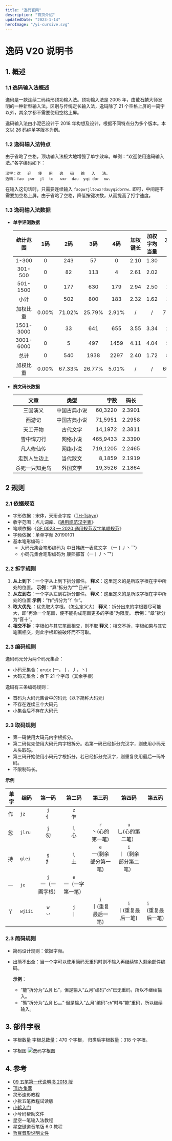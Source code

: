 ```yaml
---
title: "逸码官网"
description: "首页介绍"
updatedDate: "2023-1-14"
heroImage: "/yi-cursive.svg"
---
```

# 逸码 V20 说明书
## 1. 概述
### 1.1 逸码输入法概述
逸码是一款连续二码纯形顶功输入法。顶功输入法是 2005 年，由戴石麟大师发明的一种新型输入法。区别与传统定长输入法，逸码除了 21 个空格上屏的一简字以外，其余字都不需要使用空格上屏。

逸码输入法由小泥巴设计于 2018 年构想及设计，根据不同特点分为多个版本。本文以 26 码纯单字版本为例。

### 1.2 逸码输入法特点
由于省略了空格，顶功输入法极大地增强了单字效率。举例：“欢迎使用逸码输入法。”各字编码如下：
```
汉字：欢   迎   使   用   逸   码   输   入   法。
逸码：fao  pwr  jl  to   wxr  dau  yqi dor  nw.
```
在输入这句话时，只需要连续输入 `faopwrjltowxrdauyqidornw.` 即可，中间是不需要加空格上屏。由于省略了空格，降低按键次数，从而提高了打字速度。

### 1.3 逸码输入法数据
- **单字评测数据**

  |统计范围|1码|2码|3码|4码|加权键长|加权字均当量|左右互击|
  |:---:|:---:|:---:|:---:|:---:|:---:|:---:|:---:|
  |1-300|0|243|57|0|2.10 |1.30 |253
  |301-500|0|82|113|4|2.61 |2.02 |209
  |501-1500|0|177|630|179|2.94 |2.50 |1168
  |小计|0|502|800|183|2.32 |1.62 |1630
  |加权比重|0.00%|71.02%|25.79%|2.91%|/|/|71.24%|
  |1501-3000|0|33|641|655|3.55 |3.34 |2114
  |3001-6000|0|5|497|1459|4.11 |4.04 |5097
  |总计|0|540|1938|2297|2.40 |1.72 |8841
  |加权比重|0.00%|67.33%|26.77%|5.01%|/|/|69.44%|


- **赛文码长数据**

  |文章|类型|字数|码长|
  |:-:|:-:|--:|:-:|
  | 三国演义 | 中国古典小说 | 60,3220 | 2.3901|
  | 西游记 | 中国古典小说 | 71,5951 | 2.2958|
  | 天工开物 | 古代文学 | 14,1972 | 2.3811|
  | 雪中悍刀行 | 网络小说 | 465,9433 | 2.3390|
  | 凡人修仙传| 网络小说 | 719,1205 | 2.2465|
  | 走到人生边上 | 当代散文 |8,1859 | 2.1919|
  |杀死一只知更鸟| 外国文学 | 19,3526 | 2.1864|

## 2 规则
### 2.1 依据规范
- 字形依据：宋体，天珩全字库（[TH-Tshyn](http://cheonhyeong.com/Simplified/download.html)）
- 收字范围：点儿词库、《[通用规范汉字表](http://www.moe.gov.cn/jyb_sjzl/ziliao/A19/201306/t20130601_186002.html)》
- 笔顺依据:《[GF 0023 — 2020 通用规范汉字笔顺规范](http://www.moe.gov.cn/jyb_sjzl/ziliao/A19/202103/t20210318_520473.html)》
- 字频依据：单单字频 20190101
- 基本笔形编码：
  -  大码元集合笔形编码为 中日韩统一表意文字 （<span class="zigenfont">一丨丿丶乛</span>）
  -  小码元集合笔形编码为 康熙部首（<span class="zigenfont">⼀⼁⼃⼂⺂</span>）

### 2.2 拆字规则

1. **从上到下**：一个字从上到下拆分部件。
**释义**：这里定义的是所取字根在字中所处的位置。
**示例**：“算”拆分为“<span class="zigenfont">𥫗目廾</span>”。
2. **从左到右**：一个字从左到右拆分部件。
**释义**：这里定义的是所取字根在字中所处的位置
**示例**：“作”拆分为“<span class="zigenfont">亻乍</span>”。
3. **取大优先**.：优先取大字根。（怎么定义大）
**释义**：拆分出来的字根要尽可能大，即“再添一个笔画，便不能构成笔画更多的字根”为限度。
**示例**：“章”拆分为“<span class="zigenfont">音十</span>”。
4. **相交不拆**：字根如与其它笔画相交，则不取
**释义**：相交不拆，字根如果与其它笔画相交，则此字根即被破坏而不可取。

### 2.3 编码规则
逸码码元分为两个码元集合：

* 小码元集合：`eruio` (<span class="zigenfont">一，丨，丿，丶<span class="zigenfont">)
* 大码元集合：余下 21 个字母（其余字根）

逸码有三条编码规则：

* 首码为大码元集合中的码元（以下简称大码元）
* 不存在连续三个大码元
* 小集合后不存在大码元

### 2.3 取码规则
* 第一码使用大码元内字根拆分。
* 第二码优先使用大码元内字根拆分。若第一码已经拆分完汉字，则使用小码元从头取码。
* 第三码开始使用小码元字根拆分，若已经拆分完汉字，则重复使用最后一码补码。
* 不限制码长。

**示例**

| 单字 | 编码  | 第一码           | 第二码             | 第三码               | 第四码                 | 第五码             |
| ---- | ----- | :----------------: | :------------------: | :--------------------: | :----------------------: | ------------------ |
| 作   | `jz`    | `j`<br>亻      | `z`<br>乍               |
| 忽   | `jlru`  | `j`<br>勿      | `l`<br>心               | `r`<br>丶(心的第一笔)   | `u`<br>乚(心的第二笔） |
| 持   | `glei`  | `g`<br>扌      | `l`<br>土               | `e`<br>一(剩余部分第一笔) | `i`<br>丨（剩余部分第二笔） |
| 一   | `je`    | `j`<br>一（一画字根） | `e`<br>一（一字第一笔） |
| 丫   | `wjiii` | `w`<br> 丷             | `j`<br>丨               | `i`<br>丨(重复最后一笔)| `i`<br>丨(重复最后一笔)     | `i`<br>(重复最后一笔) |

### 2.3 简码规则
- 简码设计规则：依据字频。
- 出简不出全：当一个字可以使用简码无重码时则不输入再继续输入剩余部件编码。

  **示例**：
  - “能”拆分为“<span class="zigenfont">厶⺝匕</span>”，但是输入“<span class="zigenfont">厶月</span>”编码“`ch`”已无重码，所以不继续输入。
  - “熊”拆分为“<span class="zigenfont">厶⺝匕灬</span>” 但是输入“<span class="zigenfont">厶月</span>”编码“`ch`”时与“能”重码，所以继续输入。

## 3. 部件字根
- 字根数量
  字根总数量：470 个字根，
  归类后字根数量：318 个字根。

- 字根图
 ![逸码字根图](/yima/V20/V20-kbd.webp)

## 4. 参考
- [09 五笔第一代说明书 2018 版](http://gaokuan.ysepan.com/)
- [顶功·集萃](https://ding.tansongchen.com/)
- 灵形速影教程
- 小拆五笔教程试读版
- [小鹤入门](https://help.flypy.com/#/)
- 小兮码帮助文件
- 星空一笔输入法教程
- 星空键道音笔版 6.0 教程
- [哲豆音形说明文件](http://zzdzzd.ysepan.com/)